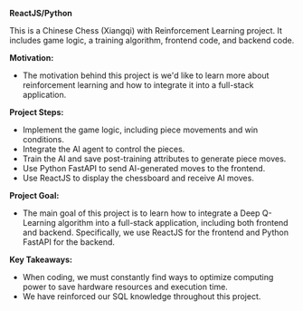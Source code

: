 **ReactJS/Python**

This is a Chinese Chess (Xiangqi) with Reinforcement Learning project. It includes game logic, a training algorithm, frontend code, and backend code.

**Motivation:**<br>
- The motivation behind this project is we'd like to learn more about reinforcement learning and how to integrate it into a full-stack application.

**Project Steps:**<br>
- Implement the game logic, including piece movements and win conditions.
- Integrate the AI agent to control the pieces.
- Train the AI and save post-training attributes to generate piece moves.
- Use Python FastAPI to send AI-generated moves to the frontend.
- Use ReactJS to display the chessboard and receive AI moves.
  
**Project Goal:**<br>
- The main goal of this project is to learn how to integrate a Deep Q-Learning algorithm into a full-stack application, including both frontend and backend. Specifically, we use ReactJS for the frontend and Python FastAPI for the backend.

**Key Takeaways:**<br>
- When coding, we must constantly find ways to optimize computing power to save hardware resources and execution time.
- We have reinforced our SQL knowledge throughout this project.
